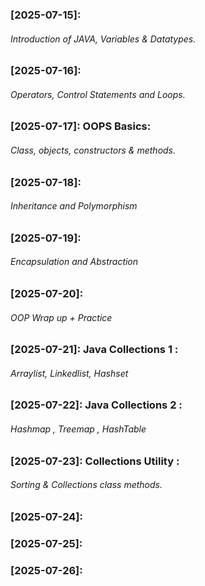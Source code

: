 ### [2025-07-15]: 
###### Introduction of JAVA, Variables & Datatypes.
### [2025-07-16]: 
###### Operators, Control Statements  and Loops.
### [2025-07-17]:  OOPS Basics: 
###### Class, objects, constructors & methods.
### [2025-07-18]:
###### Inheritance and Polymorphism
### [2025-07-19]:
###### Encapsulation and Abstraction
### [2025-07-20]: 
###### OOP Wrap up + Practice
### [2025-07-21]: Java Collections 1 :
###### Arraylist, Linkedlist, Hashset
### [2025-07-22]: Java Collections 2 :
###### Hashmap , Treemap , HashTable
### [2025-07-23]: Collections Utility : 
###### Sorting & Collections class methods.
### [2025-07-24]:
### [2025-07-25]:
### [2025-07-26]:
